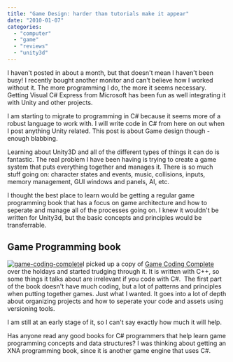 ```yaml
---
title: "Game Design: harder than tutorials make it appear"
date: "2010-01-07"
categories: 
  - "computer"
  - "game"
  - "reviews"
  - "unity3d"
---
```


I haven't posted in about a month, but that doesn't mean I haven't been busy! I recently bought another monitor and can't believe how I worked without it. The more programming I do, the more it seems necessary. Getting Visual C# Express from Microsoft has been fun as well integrating it with Unity and other projects.

I am starting to migrate to programming in C# because it seems more of a robust language to work with. I will write code in C# from here on out when I post anything Unity related. This post is about Game design though - enough blabbing.

Learning about Unity3D and all of the different types of things it can do is fantastic. The real problem I have been having is trying to create a game system that puts everything together and manages it. There is so much stuff going on: character states and events, music, collisions, inputs, memory management, GUI windows and panels, AI, etc.

I thought the best place to learn would be getting a regular game programming book that has a focus on game architecture and how to seperate and manage all of the processes going on. I knew it wouldn't be written for Unity3d, but the basic concepts and principles would be transferrable.

## Game Programming book

[![game-coding-complete](/images/game-coding-complete.jpg "game-coding-complete")](http://blog.scottpetrovic.com/wp-content/uploads/2010/01/game-coding-complete.jpg)I picked up a copy of [Game Coding Complete](http://www.amazon.com/gp/product/1584506806/ref=s9_simp_gw_s2_p14_i1?pf_rd_m=ATVPDKIKX0DER&pf_rd_s=center-2&pf_rd_r=1Q2EWFKVMMGYYCGZHEQY&pf_rd_t=101&pf_rd_p=470938631&pf_rd_i=507846) over the holdays and started trudging through it. It is written with C++, so some things it talks about are irrelevant if you code with C#.  The first part of the book doesn't have much coding, but a lot of patterns and principles when putting together games. Just what I wanted. It goes into a lot of depth about organizing projects and how to seperate your code and assets using versioning tools.

I am still at an early stage of it, so I can't say exactly how much it will help.

Has anyone read any good books for C# programmers that help learn game programming concepts and data structures? I was thinking about getting an XNA programming book, since it is another game engine that uses C#.
